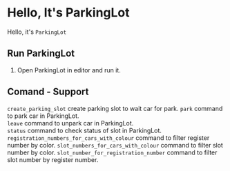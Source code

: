 <!-- in readme.md file -->
# Hello, It's ParkingLot
Hello, it's `ParkingLot` 

## Run ParkingLot
1. Open ParkingLot in editor and run it.

## Comand - Support
`create_parking_slot`      create parking slot to wait car for park. 
`park`                     command to park car in ParkingLot.        
`leave`                    command to unpark car in ParkingLot.      
`status`                   command to check status of slot in ParkingLot.        
`registration_numbers_for_cars_with_colour`           command to filter register number by color.
`slot_numbers_for_cars_with_colour`                   command to filter slot number by color.
`slot_number_for_registration_number`                 command to filter slot number by register number.

